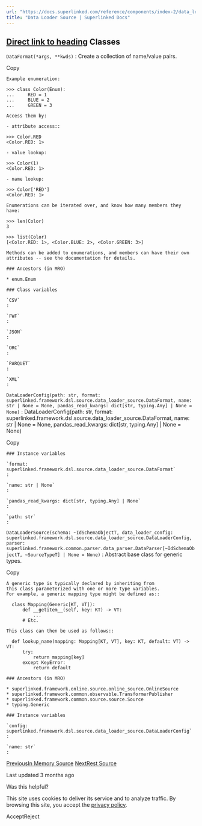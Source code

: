 ```yaml
---
url: "https://docs.superlinked.com/reference/components/index-2/data_loader_source"
title: "Data Loader Source | Superlinked Docs"
---
```


## [Direct link to heading](https://docs.superlinked.com/reference/components/index-2/data_loader_source\#classes)    Classes

`DataFormat(*args, **kwds)`
: Create a collection of name/value pairs.

Copy

```inline-grid min-w-full grid-cols-[auto_1fr] [count-reset:line] print:whitespace-pre-wrap
Example enumeration:

>>> class Color(Enum):
...     RED = 1
...     BLUE = 2
...     GREEN = 3

Access them by:

- attribute access::

>>> Color.RED
<Color.RED: 1>

- value lookup:

>>> Color(1)
<Color.RED: 1>

- name lookup:

>>> Color['RED']
<Color.RED: 1>

Enumerations can be iterated over, and know how many members they have:

>>> len(Color)
3

>>> list(Color)
[<Color.RED: 1>, <Color.BLUE: 2>, <Color.GREEN: 3>]

Methods can be added to enumerations, and members can have their own
attributes -- see the documentation for details.

### Ancestors (in MRO)

* enum.Enum

### Class variables

`CSV`
:

`FWF`
:

`JSON`
:

`ORC`
:

`PARQUET`
:

`XML`
:
```

`DataLoaderConfig(path: str, format: superlinked.framework.dsl.source.data_loader_source.DataFormat, name: str | None = None, pandas_read_kwargs: dict[str, typing.Any] | None = None)`
: DataLoaderConfig(path: str, format: superlinked.framework.dsl.source.data\_loader\_source.DataFormat, name: str \| None = None, pandas\_read\_kwargs: dict\[str, typing.Any\] \| None = None)

Copy

```inline-grid min-w-full grid-cols-[auto_1fr] [count-reset:line] print:whitespace-pre-wrap
### Instance variables

`format: superlinked.framework.dsl.source.data_loader_source.DataFormat`
:

`name: str | None`
:

`pandas_read_kwargs: dict[str, typing.Any] | None`
:

`path: str`
:
```

`DataLoaderSource(schema: ~IdSchemaObjectT, data_loader_config: superlinked.framework.dsl.source.data_loader_source.DataLoaderConfig, parser: superlinked.framework.common.parser.data_parser.DataParser[~IdSchemaObjectT, ~SourceTypeT] | None = None)`
: Abstract base class for generic types.

Copy

```inline-grid min-w-full grid-cols-[auto_1fr] [count-reset:line] print:whitespace-pre-wrap
A generic type is typically declared by inheriting from
this class parameterized with one or more type variables.
For example, a generic mapping type might be defined as::

  class Mapping(Generic[KT, VT]):
      def __getitem__(self, key: KT) -> VT:
          ...
      # Etc.

This class can then be used as follows::

  def lookup_name(mapping: Mapping[KT, VT], key: KT, default: VT) -> VT:
      try:
          return mapping[key]
      except KeyError:
          return default

### Ancestors (in MRO)

* superlinked.framework.online.source.online_source.OnlineSource
* superlinked.framework.common.observable.TransformerPublisher
* superlinked.framework.common.source.source.Source
* typing.Generic

### Instance variables

`config: superlinked.framework.dsl.source.data_loader_source.DataLoaderConfig`
:

`name: str`
:
```

[PreviousIn Memory Source](https://docs.superlinked.com/reference/components/index-2/in_memory_source) [NextRest Source](https://docs.superlinked.com/reference/components/index-2/rest_source)

Last updated 3 months ago

Was this helpful?

This site uses cookies to deliver its service and to analyze traffic. By browsing this site, you accept the [privacy policy](https://superlinked.com/policies/privacy-policy).

AcceptReject